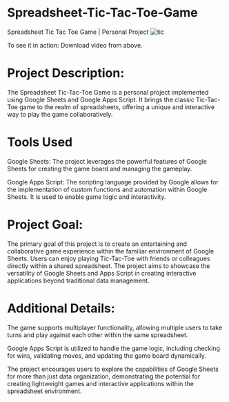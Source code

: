 # Spreadsheet-Tic-Tac-Toe-Game
Spreadsheet Tic Tac Toe Game | Personal Project
![tic](https://github.com/Khushbooo123/Spreadsheet-Tic-Tac-Toe-Game/assets/52238176/ff616e21-bed5-4f90-b329-6e75e7a2a6f4)

To see it in action: Download video from above.

# Project Description:

The Spreadsheet Tic-Tac-Toe Game is a personal project implemented using Google Sheets and Google Apps Script. It brings the classic Tic-Tac-Toe game to the realm of spreadsheets, offering a unique and interactive way to play the game collaboratively.

# Tools Used

Google Sheets: The project leverages the powerful features of Google Sheets for creating the game board and managing the gameplay.

Google Apps Script: The scripting language provided by Google allows for the implementation of custom functions and automation within Google Sheets. It is used to enable game logic and interactivity.

# Project Goal:

The primary goal of this project is to create an entertaining and collaborative game experience within the familiar environment of Google Sheets. Users can enjoy playing Tic-Tac-Toe with friends or colleagues directly within a shared spreadsheet. The project aims to showcase the versatility of Google Sheets and Apps Script in creating interactive applications beyond traditional data management.

# Additional Details:

The game supports multiplayer functionality, allowing multiple users to take turns and play against each other within the same spreadsheet.

Google Apps Script is utilized to handle the game logic, including checking for wins, validating moves, and updating the game board dynamically.

The project encourages users to explore the capabilities of Google Sheets for more than just data organization, demonstrating the potential for creating lightweight games and interactive applications within the spreadsheet environment.
